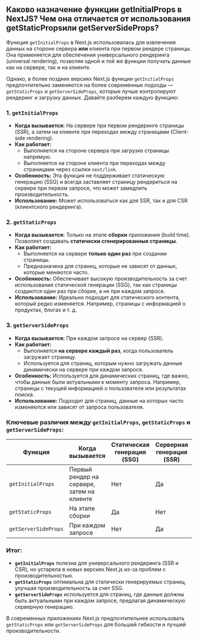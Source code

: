 ## Каково назначение функции getInitialProps в NextJS? Чем она отличается от использования getStaticPropsили getServerSideProps?

Функция `getInitialProps` в Next.js использовалась для извлечения данных на стороне сервера **или** клиента при первом рендере страницы. Она применяется для обеспечения универсального рендеринга (universal rendering), позволяя одной и той же функции получать данные как на сервере, так и на клиенте. 

Однако, в более поздних версиях Next.js функции `getInitialProps` предпочтительно заменяются на более современные подходы — `getStaticProps` и `getServerSideProps`, которые лучше контролируют рендеринг и загрузку данных. Давайте разберем каждую функцию:

### 1. `getInitialProps`
- **Когда вызывается:** На сервере при первом рендеринге страницы (SSR), а затем на клиенте при переходах между страницами (Client-side rendering).
- **Как работает:** 
   - Выполняется на стороне сервера при загрузке страницы напрямую.
   - Выполняется на стороне клиента при переходах между страницами через ссылки `next/link`.
- **Особенность:** Эта функция не поддерживает статическую генерацию (SSG) и всегда заставляет страницу рендериться на сервере при первом запросе, что может замедлить производительность.
- **Использование:** Может использоваться как для SSR, так и для CSR (клиентского рендеринга).

### 2. `getStaticProps`
- **Когда вызывается:** Только на этапе **сборки** приложения (build time). Позволяет создавать **статически сгенерированные страницы**.
- **Как работает:**
  - Выполняется на сервере **только один раз** при создании страницы.
  - Предназначена для страниц, которые не зависят от данных, которые меняются часто.
- **Особенность:** Обеспечивает высокую производительность за счет использования статической генерации (SSG), так как страницы создаются один раз при сборке, а не при каждом запросе.
- **Использование:** Идеально подходит для статического контента, который редко изменяется. Например, страницы с информацией о продуктах, блогах и т. д.

### 3. `getServerSideProps`
- **Когда вызывается:** При каждом запросе на сервер (SSR).
- **Как работает:**
  - Выполняется **на сервере каждый раз**, когда пользователь загружает страницу.
  - Используется для страниц, которым нужно загружать данные динамически на сервере при каждом запросе.
- **Особенность:** Используется для динамических страниц, где важно, чтобы данные были актуальными к моменту запроса. Например, страницы с текущей информацией о пользователе или результатах поиска.
- **Использование:** Подходит для страниц, данные на которых часто изменяются или зависят от запроса пользователя.

### Ключевые различия между `getInitialProps`, `getStaticProps` и `getServerSideProps`:

| Функция               | Когда вызывается                          | Статическая генерация (SSG) | Серверная генерация (SSR) | Клиентский рендеринг (CSR) |
|-----------------------|-------------------------------------------|-----------------------------|----------------------------|----------------------------|
| `getInitialProps`      | Первый рендер на сервере, затем на клиенте| Нет                         | Да                         | Да                         |
| `getStaticProps`       | На этапе сборки                           | Да                          | Нет                        | Нет                        |
| `getServerSideProps`   | При каждом запросе                        | Нет                         | Да                         | Нет                        |

### Итог:
- **`getInitialProps`** полезна для универсального рендеринга (SSR и CSR), но устарела в новых версиях Next.js из-за проблем с производительностью.
- **`getStaticProps`** оптимальна для статически генерируемых страниц, улучшая производительность за счет SSG.
- **`getServerSideProps`** используется для страниц, где данные должны быть актуальными при каждом запросе, предлагая динамическую серверную генерацию. 

В современных приложениях Next.js предпочтительнее использовать `getStaticProps` или `getServerSideProps` для большей гибкости и лучшей производительности.